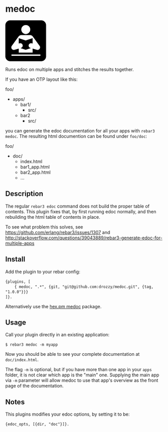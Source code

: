 medoc
=====

![Icon](icon.png)

Runs edoc on multiple apps and stitches the results together.

If you have an OTP layout like this:

foo/
  - apps/
    - bar1/
      - src/
    - bar2
      - src/

you can generate the edoc documentation for all your apps with `rebar3 medoc`.
The resulting html documention can be found under `foo/doc`:

foo/
  - doc/
    - index.html
    - bar1_app.html
    - bar2_app.html
    - ...

Description
------------
The regular `rebar3 edoc` command does not build the proper table of contents. This 
plugin fixes that, by first running edoc normally, and then rebuilding
the html table of contents in place.

To see what problem this solves, see https://github.com/erlang/rebar3/issues/1307
and http://stackoverflow.com/questions/39043889/rebar3-generate-edoc-for-multiple-apps


Install
--------


Add the plugin to your rebar config:

    {plugins, [
        { medoc, ".*", {git, "git@github.com:drozzy/medoc.git", {tag, "1.0.0"}}}
    ]}.

Alternatively use the [hex.pm medoc](https://hex.pm/packages/medoc) package.

Usage
-----
Call your plugin directly in an existing application:


    $ rebar3 medoc -m myapp

 Now you should be able to see your complete documentation at `doc/index.html`.

 The flag `-m` is optional, but if you have more than one app in your `apps`
 folder, it is not clear which app is the "main" one. Supplying the
 main app via `-m` parameter will allow medoc to use that app's
 overview as the front page of the documentation.


Notes
------
This plugins modifies your edoc options, by setting it to be:

	{edoc_opts, [{dir, "doc"}]}.
